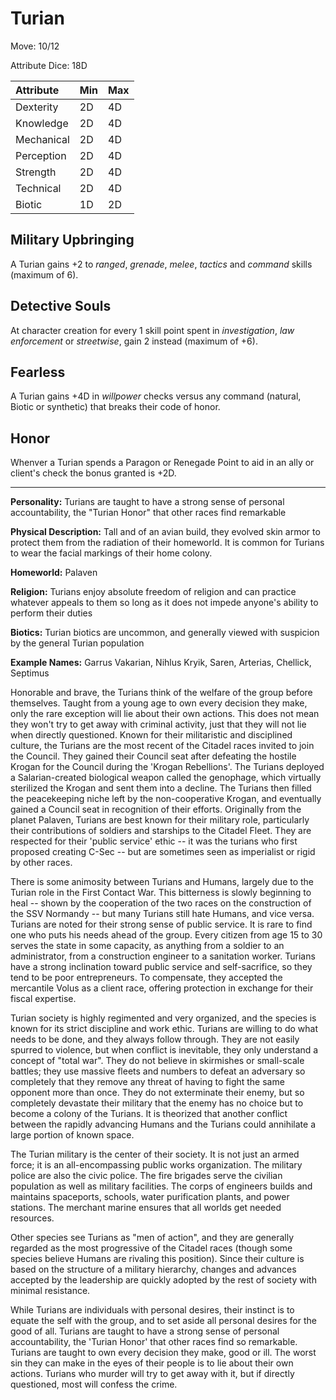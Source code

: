 # Turian

Move: 10/12

Attribute Dice: 18D

| Attribute  | Min  | Max  |
| :--------- | :--- | :--- |
| Dexterity  | 2D   | 4D   |
| Knowledge  | 2D   | 4D   |
| Mechanical | 2D   | 4D   |
| Perception | 2D   | 4D   |
| Strength   | 2D   | 4D   |
| Technical  | 2D   | 4D   |
| Biotic     | 1D   | 2D   |

## Military Upbringing

A Turian gains +2 to *ranged*, *grenade*, *melee*, *tactics* and *command* skills (maximum of 6).

## Detective Souls

At character creation for every 1 skill point spent in *investigation*, *law enforcement* or *streetwise*, gain 2
instead (maximum of +6).

## Fearless

A Turian gains +4D in *willpower* checks versus any command (natural, Biotic or synthetic) that breaks their code of
honor.

## Honor

Whenver a Turian spends a Paragon or Renegade Point to aid in an ally or client's check the bonus granted is +2D.

***

**Personality:** Turians are taught to have a strong sense of personal accountability, the "Turian Honor" that other
races find remarkable

**Physical Description:** Tall and of an avian build, they evolved skin armor to protect them from the radiation of
their homeworld. It is common for Turians to wear the facial markings of their home colony.

**Homeworld:** Palaven

**Religion:** Turians enjoy absolute freedom of religion and can practice whatever appeals to them so long as it does
not impede anyone's ability to perform their duties

**Biotics:** Turian biotics are uncommon, and generally viewed with suspicion by the general Turian population

**Example Names:** Garrus Vakarian, Nihlus Kryik, Saren, Arterias, Chellick, Septimus

Honorable and brave, the Turians think of the welfare of the group before themselves. Taught from a young age to own
every decision they make, only the rare exception will lie about their own actions. This does not mean they won't try to
get away with criminal activity, just that they will not lie when directly questioned. Known for their militaristic and
disciplined culture, the Turians are the most recent of the Citadel races invited to join the Council. They gained their
Council seat after defeating the hostile Krogan for the Council during the 'Krogan Rebellions'. The Turians deployed a
Salarian-created biological weapon called the genophage, which virtually sterilized the Krogan and sent them into a
decline. The Turians then filled the peacekeeping niche left by the non-cooperative Krogan, and eventually gained a
Council seat in recognition of their efforts. Originally from the planet Palaven, Turians are best known for their
military role, particularly their contributions of soldiers and starships to the Citadel Fleet. They are respected for
their 'public service' ethic -- it was the turians who first proposed creating C-Sec -- but are sometimes seen as
imperialist or rigid by other races.

There is some animosity between Turians and Humans, largely due to the Turian role in the First Contact War. This
bitterness is slowly beginning to heal -- shown by the cooperation of the two races on the construction of the SSV
Normandy -- but many Turians still hate Humans, and vice versa. Turians are noted for their strong sense of public
service. It is rare to find one who puts his needs ahead of the group. Every citizen from age 15 to 30 serves the state
in some capacity, as anything from a soldier to an administrator, from a construction engineer to a sanitation worker.
Turians have a strong inclination toward public service and self-sacrifice, so they tend to be poor entrepreneurs. To
compensate, they accepted the mercantile Volus as a client race, offering protection in exchange for their fiscal
expertise.

Turian society is highly regimented and very organized, and the species is known for its strict discipline and work
ethic. Turians are willing to do what needs to be done, and they always follow through. They are not easily spurred to
violence, but when conflict is inevitable, they only understand a concept of "total war". They do not believe in
skirmishes or small-scale battles; they use massive fleets and numbers to defeat an adversary so completely that they
remove any threat of having to fight the same opponent more than once. They do not exterminate their enemy, but so
completely devastate their military that the enemy has no choice but to become a colony of the Turians. It is theorized
that another conflict between the rapidly advancing Humans and the Turians could annihilate a large portion of known
space.

The Turian military is the center of their society. It is not just an armed force; it is an all-encompassing public
works organization. The military police are also the civic police. The fire brigades serve the civilian population as
well as military facilities. The corps of engineers builds and maintains spaceports, schools, water purification plants,
and power stations. The merchant marine ensures that all worlds get needed resources.

Other species see Turians as "men of action", and they are generally regarded as the most progressive of the Citadel
races (though some species believe Humans are rivaling this position). Since their culture is based on the structure of
a military hierarchy, changes and advances accepted by the leadership are quickly adopted by the rest of society with
minimal resistance.

While Turians are individuals with personal desires, their instinct is to equate the self with the group, and to set
aside all personal desires for the good of all. Turians are taught to have a strong sense of personal accountability,
the 'Turian Honor' that other races find so remarkable. Turians are taught to own every decision they make, good or ill.
The worst sin they can make in the eyes of their people is to lie about their own actions. Turians who murder will try
to get away with it, but if directly questioned, most will confess the crime.
